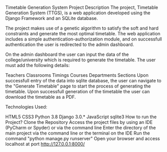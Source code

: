 Timetable Generation System
Project Description
The project, Timetable Generation System (TTGS), is a web application developed using the Django Framework and an SQLite database.

The project makes use of a genetic algorithm to satisfy the soft and hard constraints and generate the most optimal timetable. The web application includes a simple authentication-authorization module, and on successfull authentication the user is redirected to the admin dashboard.

On the admin dashboard the user can input the data of the college/university which is required to generate the timetable. The user must add the following details:

Teachers
Classrooms
Timings
Courses
Departments
Sections
Upon successfull entry of the data into sqlite database, the user can navigate to the "Generate Timetable" page to start the process of generating the timetable. Upon successfull generation of the timetable the user can download the timetable as a PDF.

Technologies Used:

HTML5
CSS3
Python 3.8
Django 3.0.*
JavaScript
sqlite3
How to run the Project?
Clone the Repository
Access the project files by using an IDE (PyCharm or Spyder) or via the command line
Enter the directory of the main project via the command line or the terminal on the IDE
Run the command "python manage.py runserver"
Open your browser and access localhost at port http://127.0.0.1:8000/
